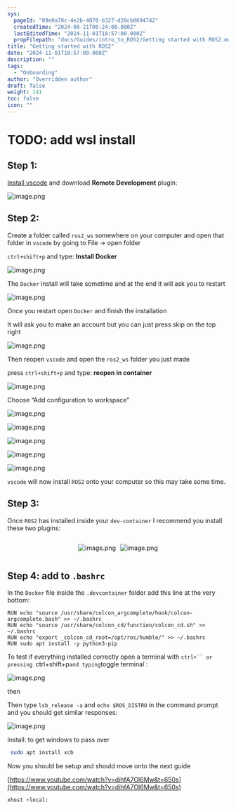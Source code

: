 ```yaml
---
sys:
  pageId: "89e0a78c-4e2b-4070-b327-d28cb0694742"
  createdTime: "2024-08-21T00:24:00.000Z"
  lastEditedTime: "2024-11-01T18:57:00.000Z"
  propFilepath: "docs/Guides/intro_to_ROS2/Getting started with ROS2.md"
title: "Getting started with ROS2"
date: "2024-11-01T18:57:00.000Z"
description: ""
tags:
  - "Onboarding"
author: "Overridden author"
draft: false
weight: 141
toc: false
icon: ""
---
```


# TODO: add wsl install

## Step 1:

[Install vscode](https://code.visualstudio.com/download) and download **Remote Development** plugin:

![image.png](https://prod-files-secure.s3.us-west-2.amazonaws.com/d518164a-d88e-44d1-a4ee-3adb3bd8bce0/efb52993-1881-4a40-b95e-6f020334f022/image.png?X-Amz-Algorithm=AWS4-HMAC-SHA256&X-Amz-Content-Sha256=UNSIGNED-PAYLOAD&X-Amz-Credential=ASIAZI2LB466XHECYBMG%2F20250423%2Fus-west-2%2Fs3%2Faws4_request&X-Amz-Date=20250423T121517Z&X-Amz-Expires=3600&X-Amz-Security-Token=IQoJb3JpZ2luX2VjEGQaCXVzLXdlc3QtMiJIMEYCIQC7Hy2Ku8Q8NTCNiLpcXsEyHF2GrZBQkslexYXb%2Fl3GUwIhANOQRWs7ZmA2zvvhG89byQu04OaZ23n4Q0ysPb7BHhJjKogECO3%2F%2F%2F%2F%2F%2F%2F%2F%2F%2FwEQABoMNjM3NDIzMTgzODA1Igxu4xFBv3uQP5%2FugVUq3APHMqO3N281O3dxwNwm51KQ0pWs9j5vzvApYSo3hDj5jGO125GmNaiefuCpCUBK3u79mbB7Kx2iUX04LwsBdmhxKAdK0z0h5BmWhOiyaFGEK8qlk9PyK0Dn7BezrQXQujiD5Iz9nKyixv42w9MC42NkeLg3SZUAxvAn%2F%2Fw%2BUcl5YxqG0FRHEuTuYnxYTYwRGQYaQ7ACyCgMPbLcN8UlxkS84VXFfO2beBFDT3OPMziuABGpf1Vlz5y31LZKfTOaBO7a3SoEJI%2F7yhTxnUA8ezD%2FTOYaohb95ABBL84PYrS8kCpjDSahAgDPFXEGEfa5FRDr%2BsuDE5p5JLPvS0%2BLC%2BNPNPYUluf%2F4dBDHMlbT%2Bkx5hx5LKnOFctOrYGPW4uAJhDzQfAa%2Bgpp8BjhzZvVi3CsM7sfZ6Ip7G3Qsms%2FNRYB%2BnAGw3ISw%2FOt1b3lccQvH7iDkQtC8zUuBVz5WNleNbp22nyNG9jv8ILBcYkgN4jKYA7wHyRd%2FkLn%2FOE7rm%2F6jp3rTyMkIPg7GbNsY68sRQ2PCYXQcXDXNpZjNv15qAQuMF3lpiO2TXswRT8VW2qo0kIBdS5s0cUczhkPgM4VthFYTFWCbTYG1ewYu6sRWIkDUrZ1BlJZcS0vF3ZrFjC2n6PABjqkAYUzlQoG8%2BGPeINlUHcYaG4q52Ku%2BCf0cxMlT2zJ7wKPifR06R2zUATtQbd8HKMNoqWl5sXox7Ita%2B42r6yRmPvYk6EbnxsRDQN2jd2Cq7Y1FZCEpNhuiKva3PhuBTsXOvncWfWWSB79pInswNPAmUPNugQCjLLs57URzltR5mwphuzskBrwqd8ktLjLej2MHw%2BmMSZ41tm5%2Fsp6UfE8DmuRfAvI&X-Amz-Signature=ac7db9a914b33011a728ce4cc83de5880527b26d540541e72e825b8a6c1d5a87&X-Amz-SignedHeaders=host&x-id=GetObject)

## Step 2:

Create a folder called `ros2_ws` somewhere on your computer and open that folder in `vscode` by going to File → open folder 

`ctrl+shift+p` and type: **Install Docker**

![image.png](https://prod-files-secure.s3.us-west-2.amazonaws.com/d518164a-d88e-44d1-a4ee-3adb3bd8bce0/2269dc0e-1cd5-47ff-bceb-c04ad9b2eab0/image.png?X-Amz-Algorithm=AWS4-HMAC-SHA256&X-Amz-Content-Sha256=UNSIGNED-PAYLOAD&X-Amz-Credential=ASIAZI2LB466XHECYBMG%2F20250423%2Fus-west-2%2Fs3%2Faws4_request&X-Amz-Date=20250423T121517Z&X-Amz-Expires=3600&X-Amz-Security-Token=IQoJb3JpZ2luX2VjEGQaCXVzLXdlc3QtMiJIMEYCIQC7Hy2Ku8Q8NTCNiLpcXsEyHF2GrZBQkslexYXb%2Fl3GUwIhANOQRWs7ZmA2zvvhG89byQu04OaZ23n4Q0ysPb7BHhJjKogECO3%2F%2F%2F%2F%2F%2F%2F%2F%2F%2FwEQABoMNjM3NDIzMTgzODA1Igxu4xFBv3uQP5%2FugVUq3APHMqO3N281O3dxwNwm51KQ0pWs9j5vzvApYSo3hDj5jGO125GmNaiefuCpCUBK3u79mbB7Kx2iUX04LwsBdmhxKAdK0z0h5BmWhOiyaFGEK8qlk9PyK0Dn7BezrQXQujiD5Iz9nKyixv42w9MC42NkeLg3SZUAxvAn%2F%2Fw%2BUcl5YxqG0FRHEuTuYnxYTYwRGQYaQ7ACyCgMPbLcN8UlxkS84VXFfO2beBFDT3OPMziuABGpf1Vlz5y31LZKfTOaBO7a3SoEJI%2F7yhTxnUA8ezD%2FTOYaohb95ABBL84PYrS8kCpjDSahAgDPFXEGEfa5FRDr%2BsuDE5p5JLPvS0%2BLC%2BNPNPYUluf%2F4dBDHMlbT%2Bkx5hx5LKnOFctOrYGPW4uAJhDzQfAa%2Bgpp8BjhzZvVi3CsM7sfZ6Ip7G3Qsms%2FNRYB%2BnAGw3ISw%2FOt1b3lccQvH7iDkQtC8zUuBVz5WNleNbp22nyNG9jv8ILBcYkgN4jKYA7wHyRd%2FkLn%2FOE7rm%2F6jp3rTyMkIPg7GbNsY68sRQ2PCYXQcXDXNpZjNv15qAQuMF3lpiO2TXswRT8VW2qo0kIBdS5s0cUczhkPgM4VthFYTFWCbTYG1ewYu6sRWIkDUrZ1BlJZcS0vF3ZrFjC2n6PABjqkAYUzlQoG8%2BGPeINlUHcYaG4q52Ku%2BCf0cxMlT2zJ7wKPifR06R2zUATtQbd8HKMNoqWl5sXox7Ita%2B42r6yRmPvYk6EbnxsRDQN2jd2Cq7Y1FZCEpNhuiKva3PhuBTsXOvncWfWWSB79pInswNPAmUPNugQCjLLs57URzltR5mwphuzskBrwqd8ktLjLej2MHw%2BmMSZ41tm5%2Fsp6UfE8DmuRfAvI&X-Amz-Signature=72a901202a795f6eeb16ad767b1c04ce5e6f587b81c1afe5f549ec3715c0bf8f&X-Amz-SignedHeaders=host&x-id=GetObject)

The `Docker` install will take sometime and at the end it will ask you to restart

![image.png](https://prod-files-secure.s3.us-west-2.amazonaws.com/d518164a-d88e-44d1-a4ee-3adb3bd8bce0/ed233f78-be33-4b1f-b89c-9c346c0e961e/image.png?X-Amz-Algorithm=AWS4-HMAC-SHA256&X-Amz-Content-Sha256=UNSIGNED-PAYLOAD&X-Amz-Credential=ASIAZI2LB466XHECYBMG%2F20250423%2Fus-west-2%2Fs3%2Faws4_request&X-Amz-Date=20250423T121517Z&X-Amz-Expires=3600&X-Amz-Security-Token=IQoJb3JpZ2luX2VjEGQaCXVzLXdlc3QtMiJIMEYCIQC7Hy2Ku8Q8NTCNiLpcXsEyHF2GrZBQkslexYXb%2Fl3GUwIhANOQRWs7ZmA2zvvhG89byQu04OaZ23n4Q0ysPb7BHhJjKogECO3%2F%2F%2F%2F%2F%2F%2F%2F%2F%2FwEQABoMNjM3NDIzMTgzODA1Igxu4xFBv3uQP5%2FugVUq3APHMqO3N281O3dxwNwm51KQ0pWs9j5vzvApYSo3hDj5jGO125GmNaiefuCpCUBK3u79mbB7Kx2iUX04LwsBdmhxKAdK0z0h5BmWhOiyaFGEK8qlk9PyK0Dn7BezrQXQujiD5Iz9nKyixv42w9MC42NkeLg3SZUAxvAn%2F%2Fw%2BUcl5YxqG0FRHEuTuYnxYTYwRGQYaQ7ACyCgMPbLcN8UlxkS84VXFfO2beBFDT3OPMziuABGpf1Vlz5y31LZKfTOaBO7a3SoEJI%2F7yhTxnUA8ezD%2FTOYaohb95ABBL84PYrS8kCpjDSahAgDPFXEGEfa5FRDr%2BsuDE5p5JLPvS0%2BLC%2BNPNPYUluf%2F4dBDHMlbT%2Bkx5hx5LKnOFctOrYGPW4uAJhDzQfAa%2Bgpp8BjhzZvVi3CsM7sfZ6Ip7G3Qsms%2FNRYB%2BnAGw3ISw%2FOt1b3lccQvH7iDkQtC8zUuBVz5WNleNbp22nyNG9jv8ILBcYkgN4jKYA7wHyRd%2FkLn%2FOE7rm%2F6jp3rTyMkIPg7GbNsY68sRQ2PCYXQcXDXNpZjNv15qAQuMF3lpiO2TXswRT8VW2qo0kIBdS5s0cUczhkPgM4VthFYTFWCbTYG1ewYu6sRWIkDUrZ1BlJZcS0vF3ZrFjC2n6PABjqkAYUzlQoG8%2BGPeINlUHcYaG4q52Ku%2BCf0cxMlT2zJ7wKPifR06R2zUATtQbd8HKMNoqWl5sXox7Ita%2B42r6yRmPvYk6EbnxsRDQN2jd2Cq7Y1FZCEpNhuiKva3PhuBTsXOvncWfWWSB79pInswNPAmUPNugQCjLLs57URzltR5mwphuzskBrwqd8ktLjLej2MHw%2BmMSZ41tm5%2Fsp6UfE8DmuRfAvI&X-Amz-Signature=57dc120bea4947947f05b618c91e8d4e02cc8f0a25726849954d71b46a69fb51&X-Amz-SignedHeaders=host&x-id=GetObject)

Once you restart open `Docker` and finish the installation

It will ask you to make an account but you can just press skip on the top right

![image.png](https://prod-files-secure.s3.us-west-2.amazonaws.com/d518164a-d88e-44d1-a4ee-3adb3bd8bce0/21010ad9-1659-4fd9-9f59-9932a09b2a3d/image.png?X-Amz-Algorithm=AWS4-HMAC-SHA256&X-Amz-Content-Sha256=UNSIGNED-PAYLOAD&X-Amz-Credential=ASIAZI2LB466XHECYBMG%2F20250423%2Fus-west-2%2Fs3%2Faws4_request&X-Amz-Date=20250423T121517Z&X-Amz-Expires=3600&X-Amz-Security-Token=IQoJb3JpZ2luX2VjEGQaCXVzLXdlc3QtMiJIMEYCIQC7Hy2Ku8Q8NTCNiLpcXsEyHF2GrZBQkslexYXb%2Fl3GUwIhANOQRWs7ZmA2zvvhG89byQu04OaZ23n4Q0ysPb7BHhJjKogECO3%2F%2F%2F%2F%2F%2F%2F%2F%2F%2FwEQABoMNjM3NDIzMTgzODA1Igxu4xFBv3uQP5%2FugVUq3APHMqO3N281O3dxwNwm51KQ0pWs9j5vzvApYSo3hDj5jGO125GmNaiefuCpCUBK3u79mbB7Kx2iUX04LwsBdmhxKAdK0z0h5BmWhOiyaFGEK8qlk9PyK0Dn7BezrQXQujiD5Iz9nKyixv42w9MC42NkeLg3SZUAxvAn%2F%2Fw%2BUcl5YxqG0FRHEuTuYnxYTYwRGQYaQ7ACyCgMPbLcN8UlxkS84VXFfO2beBFDT3OPMziuABGpf1Vlz5y31LZKfTOaBO7a3SoEJI%2F7yhTxnUA8ezD%2FTOYaohb95ABBL84PYrS8kCpjDSahAgDPFXEGEfa5FRDr%2BsuDE5p5JLPvS0%2BLC%2BNPNPYUluf%2F4dBDHMlbT%2Bkx5hx5LKnOFctOrYGPW4uAJhDzQfAa%2Bgpp8BjhzZvVi3CsM7sfZ6Ip7G3Qsms%2FNRYB%2BnAGw3ISw%2FOt1b3lccQvH7iDkQtC8zUuBVz5WNleNbp22nyNG9jv8ILBcYkgN4jKYA7wHyRd%2FkLn%2FOE7rm%2F6jp3rTyMkIPg7GbNsY68sRQ2PCYXQcXDXNpZjNv15qAQuMF3lpiO2TXswRT8VW2qo0kIBdS5s0cUczhkPgM4VthFYTFWCbTYG1ewYu6sRWIkDUrZ1BlJZcS0vF3ZrFjC2n6PABjqkAYUzlQoG8%2BGPeINlUHcYaG4q52Ku%2BCf0cxMlT2zJ7wKPifR06R2zUATtQbd8HKMNoqWl5sXox7Ita%2B42r6yRmPvYk6EbnxsRDQN2jd2Cq7Y1FZCEpNhuiKva3PhuBTsXOvncWfWWSB79pInswNPAmUPNugQCjLLs57URzltR5mwphuzskBrwqd8ktLjLej2MHw%2BmMSZ41tm5%2Fsp6UfE8DmuRfAvI&X-Amz-Signature=b908b759c4ff21cc306fbc53a999e3e2a56ffc1d9b0a9ca6413fe2ea5c14d71d&X-Amz-SignedHeaders=host&x-id=GetObject)

Then reopen `vscode` and open the `ros2_ws` folder you just made

press `ctrl+shift+p` and type: **reopen in container**

![image.png](https://prod-files-secure.s3.us-west-2.amazonaws.com/d518164a-d88e-44d1-a4ee-3adb3bd8bce0/4e93b8c2-41ad-488c-8095-c74205196118/image.png?X-Amz-Algorithm=AWS4-HMAC-SHA256&X-Amz-Content-Sha256=UNSIGNED-PAYLOAD&X-Amz-Credential=ASIAZI2LB466XHECYBMG%2F20250423%2Fus-west-2%2Fs3%2Faws4_request&X-Amz-Date=20250423T121517Z&X-Amz-Expires=3600&X-Amz-Security-Token=IQoJb3JpZ2luX2VjEGQaCXVzLXdlc3QtMiJIMEYCIQC7Hy2Ku8Q8NTCNiLpcXsEyHF2GrZBQkslexYXb%2Fl3GUwIhANOQRWs7ZmA2zvvhG89byQu04OaZ23n4Q0ysPb7BHhJjKogECO3%2F%2F%2F%2F%2F%2F%2F%2F%2F%2FwEQABoMNjM3NDIzMTgzODA1Igxu4xFBv3uQP5%2FugVUq3APHMqO3N281O3dxwNwm51KQ0pWs9j5vzvApYSo3hDj5jGO125GmNaiefuCpCUBK3u79mbB7Kx2iUX04LwsBdmhxKAdK0z0h5BmWhOiyaFGEK8qlk9PyK0Dn7BezrQXQujiD5Iz9nKyixv42w9MC42NkeLg3SZUAxvAn%2F%2Fw%2BUcl5YxqG0FRHEuTuYnxYTYwRGQYaQ7ACyCgMPbLcN8UlxkS84VXFfO2beBFDT3OPMziuABGpf1Vlz5y31LZKfTOaBO7a3SoEJI%2F7yhTxnUA8ezD%2FTOYaohb95ABBL84PYrS8kCpjDSahAgDPFXEGEfa5FRDr%2BsuDE5p5JLPvS0%2BLC%2BNPNPYUluf%2F4dBDHMlbT%2Bkx5hx5LKnOFctOrYGPW4uAJhDzQfAa%2Bgpp8BjhzZvVi3CsM7sfZ6Ip7G3Qsms%2FNRYB%2BnAGw3ISw%2FOt1b3lccQvH7iDkQtC8zUuBVz5WNleNbp22nyNG9jv8ILBcYkgN4jKYA7wHyRd%2FkLn%2FOE7rm%2F6jp3rTyMkIPg7GbNsY68sRQ2PCYXQcXDXNpZjNv15qAQuMF3lpiO2TXswRT8VW2qo0kIBdS5s0cUczhkPgM4VthFYTFWCbTYG1ewYu6sRWIkDUrZ1BlJZcS0vF3ZrFjC2n6PABjqkAYUzlQoG8%2BGPeINlUHcYaG4q52Ku%2BCf0cxMlT2zJ7wKPifR06R2zUATtQbd8HKMNoqWl5sXox7Ita%2B42r6yRmPvYk6EbnxsRDQN2jd2Cq7Y1FZCEpNhuiKva3PhuBTsXOvncWfWWSB79pInswNPAmUPNugQCjLLs57URzltR5mwphuzskBrwqd8ktLjLej2MHw%2BmMSZ41tm5%2Fsp6UfE8DmuRfAvI&X-Amz-Signature=e259f97ea5e9bc4997ca9201bd9f2b1764ca24da653aca9c5d37414bd2035c28&X-Amz-SignedHeaders=host&x-id=GetObject)

Choose “Add configuration to workspace”

![image.png](https://prod-files-secure.s3.us-west-2.amazonaws.com/d518164a-d88e-44d1-a4ee-3adb3bd8bce0/9560b282-5060-4989-ba37-97e7b2c22476/image.png?X-Amz-Algorithm=AWS4-HMAC-SHA256&X-Amz-Content-Sha256=UNSIGNED-PAYLOAD&X-Amz-Credential=ASIAZI2LB466XHECYBMG%2F20250423%2Fus-west-2%2Fs3%2Faws4_request&X-Amz-Date=20250423T121517Z&X-Amz-Expires=3600&X-Amz-Security-Token=IQoJb3JpZ2luX2VjEGQaCXVzLXdlc3QtMiJIMEYCIQC7Hy2Ku8Q8NTCNiLpcXsEyHF2GrZBQkslexYXb%2Fl3GUwIhANOQRWs7ZmA2zvvhG89byQu04OaZ23n4Q0ysPb7BHhJjKogECO3%2F%2F%2F%2F%2F%2F%2F%2F%2F%2FwEQABoMNjM3NDIzMTgzODA1Igxu4xFBv3uQP5%2FugVUq3APHMqO3N281O3dxwNwm51KQ0pWs9j5vzvApYSo3hDj5jGO125GmNaiefuCpCUBK3u79mbB7Kx2iUX04LwsBdmhxKAdK0z0h5BmWhOiyaFGEK8qlk9PyK0Dn7BezrQXQujiD5Iz9nKyixv42w9MC42NkeLg3SZUAxvAn%2F%2Fw%2BUcl5YxqG0FRHEuTuYnxYTYwRGQYaQ7ACyCgMPbLcN8UlxkS84VXFfO2beBFDT3OPMziuABGpf1Vlz5y31LZKfTOaBO7a3SoEJI%2F7yhTxnUA8ezD%2FTOYaohb95ABBL84PYrS8kCpjDSahAgDPFXEGEfa5FRDr%2BsuDE5p5JLPvS0%2BLC%2BNPNPYUluf%2F4dBDHMlbT%2Bkx5hx5LKnOFctOrYGPW4uAJhDzQfAa%2Bgpp8BjhzZvVi3CsM7sfZ6Ip7G3Qsms%2FNRYB%2BnAGw3ISw%2FOt1b3lccQvH7iDkQtC8zUuBVz5WNleNbp22nyNG9jv8ILBcYkgN4jKYA7wHyRd%2FkLn%2FOE7rm%2F6jp3rTyMkIPg7GbNsY68sRQ2PCYXQcXDXNpZjNv15qAQuMF3lpiO2TXswRT8VW2qo0kIBdS5s0cUczhkPgM4VthFYTFWCbTYG1ewYu6sRWIkDUrZ1BlJZcS0vF3ZrFjC2n6PABjqkAYUzlQoG8%2BGPeINlUHcYaG4q52Ku%2BCf0cxMlT2zJ7wKPifR06R2zUATtQbd8HKMNoqWl5sXox7Ita%2B42r6yRmPvYk6EbnxsRDQN2jd2Cq7Y1FZCEpNhuiKva3PhuBTsXOvncWfWWSB79pInswNPAmUPNugQCjLLs57URzltR5mwphuzskBrwqd8ktLjLej2MHw%2BmMSZ41tm5%2Fsp6UfE8DmuRfAvI&X-Amz-Signature=379d1b27000f971e254599ece883705398e1223b9058dcfcb78ecb89e1ca2808&X-Amz-SignedHeaders=host&x-id=GetObject)

![image.png](https://prod-files-secure.s3.us-west-2.amazonaws.com/d518164a-d88e-44d1-a4ee-3adb3bd8bce0/2ee63f81-886b-48e8-a553-dc6e5eac99e4/image.png?X-Amz-Algorithm=AWS4-HMAC-SHA256&X-Amz-Content-Sha256=UNSIGNED-PAYLOAD&X-Amz-Credential=ASIAZI2LB466XHECYBMG%2F20250423%2Fus-west-2%2Fs3%2Faws4_request&X-Amz-Date=20250423T121517Z&X-Amz-Expires=3600&X-Amz-Security-Token=IQoJb3JpZ2luX2VjEGQaCXVzLXdlc3QtMiJIMEYCIQC7Hy2Ku8Q8NTCNiLpcXsEyHF2GrZBQkslexYXb%2Fl3GUwIhANOQRWs7ZmA2zvvhG89byQu04OaZ23n4Q0ysPb7BHhJjKogECO3%2F%2F%2F%2F%2F%2F%2F%2F%2F%2FwEQABoMNjM3NDIzMTgzODA1Igxu4xFBv3uQP5%2FugVUq3APHMqO3N281O3dxwNwm51KQ0pWs9j5vzvApYSo3hDj5jGO125GmNaiefuCpCUBK3u79mbB7Kx2iUX04LwsBdmhxKAdK0z0h5BmWhOiyaFGEK8qlk9PyK0Dn7BezrQXQujiD5Iz9nKyixv42w9MC42NkeLg3SZUAxvAn%2F%2Fw%2BUcl5YxqG0FRHEuTuYnxYTYwRGQYaQ7ACyCgMPbLcN8UlxkS84VXFfO2beBFDT3OPMziuABGpf1Vlz5y31LZKfTOaBO7a3SoEJI%2F7yhTxnUA8ezD%2FTOYaohb95ABBL84PYrS8kCpjDSahAgDPFXEGEfa5FRDr%2BsuDE5p5JLPvS0%2BLC%2BNPNPYUluf%2F4dBDHMlbT%2Bkx5hx5LKnOFctOrYGPW4uAJhDzQfAa%2Bgpp8BjhzZvVi3CsM7sfZ6Ip7G3Qsms%2FNRYB%2BnAGw3ISw%2FOt1b3lccQvH7iDkQtC8zUuBVz5WNleNbp22nyNG9jv8ILBcYkgN4jKYA7wHyRd%2FkLn%2FOE7rm%2F6jp3rTyMkIPg7GbNsY68sRQ2PCYXQcXDXNpZjNv15qAQuMF3lpiO2TXswRT8VW2qo0kIBdS5s0cUczhkPgM4VthFYTFWCbTYG1ewYu6sRWIkDUrZ1BlJZcS0vF3ZrFjC2n6PABjqkAYUzlQoG8%2BGPeINlUHcYaG4q52Ku%2BCf0cxMlT2zJ7wKPifR06R2zUATtQbd8HKMNoqWl5sXox7Ita%2B42r6yRmPvYk6EbnxsRDQN2jd2Cq7Y1FZCEpNhuiKva3PhuBTsXOvncWfWWSB79pInswNPAmUPNugQCjLLs57URzltR5mwphuzskBrwqd8ktLjLej2MHw%2BmMSZ41tm5%2Fsp6UfE8DmuRfAvI&X-Amz-Signature=1377f6034252b93de4442019dd60783eab70a3e898fb98e860825e8131f58048&X-Amz-SignedHeaders=host&x-id=GetObject)

![image.png](https://prod-files-secure.s3.us-west-2.amazonaws.com/d518164a-d88e-44d1-a4ee-3adb3bd8bce0/ae1580b2-b048-407e-aed9-b584224a7a04/image.png?X-Amz-Algorithm=AWS4-HMAC-SHA256&X-Amz-Content-Sha256=UNSIGNED-PAYLOAD&X-Amz-Credential=ASIAZI2LB466XHECYBMG%2F20250423%2Fus-west-2%2Fs3%2Faws4_request&X-Amz-Date=20250423T121517Z&X-Amz-Expires=3600&X-Amz-Security-Token=IQoJb3JpZ2luX2VjEGQaCXVzLXdlc3QtMiJIMEYCIQC7Hy2Ku8Q8NTCNiLpcXsEyHF2GrZBQkslexYXb%2Fl3GUwIhANOQRWs7ZmA2zvvhG89byQu04OaZ23n4Q0ysPb7BHhJjKogECO3%2F%2F%2F%2F%2F%2F%2F%2F%2F%2FwEQABoMNjM3NDIzMTgzODA1Igxu4xFBv3uQP5%2FugVUq3APHMqO3N281O3dxwNwm51KQ0pWs9j5vzvApYSo3hDj5jGO125GmNaiefuCpCUBK3u79mbB7Kx2iUX04LwsBdmhxKAdK0z0h5BmWhOiyaFGEK8qlk9PyK0Dn7BezrQXQujiD5Iz9nKyixv42w9MC42NkeLg3SZUAxvAn%2F%2Fw%2BUcl5YxqG0FRHEuTuYnxYTYwRGQYaQ7ACyCgMPbLcN8UlxkS84VXFfO2beBFDT3OPMziuABGpf1Vlz5y31LZKfTOaBO7a3SoEJI%2F7yhTxnUA8ezD%2FTOYaohb95ABBL84PYrS8kCpjDSahAgDPFXEGEfa5FRDr%2BsuDE5p5JLPvS0%2BLC%2BNPNPYUluf%2F4dBDHMlbT%2Bkx5hx5LKnOFctOrYGPW4uAJhDzQfAa%2Bgpp8BjhzZvVi3CsM7sfZ6Ip7G3Qsms%2FNRYB%2BnAGw3ISw%2FOt1b3lccQvH7iDkQtC8zUuBVz5WNleNbp22nyNG9jv8ILBcYkgN4jKYA7wHyRd%2FkLn%2FOE7rm%2F6jp3rTyMkIPg7GbNsY68sRQ2PCYXQcXDXNpZjNv15qAQuMF3lpiO2TXswRT8VW2qo0kIBdS5s0cUczhkPgM4VthFYTFWCbTYG1ewYu6sRWIkDUrZ1BlJZcS0vF3ZrFjC2n6PABjqkAYUzlQoG8%2BGPeINlUHcYaG4q52Ku%2BCf0cxMlT2zJ7wKPifR06R2zUATtQbd8HKMNoqWl5sXox7Ita%2B42r6yRmPvYk6EbnxsRDQN2jd2Cq7Y1FZCEpNhuiKva3PhuBTsXOvncWfWWSB79pInswNPAmUPNugQCjLLs57URzltR5mwphuzskBrwqd8ktLjLej2MHw%2BmMSZ41tm5%2Fsp6UfE8DmuRfAvI&X-Amz-Signature=a413e7bc44c85296c482bdca75351b56d9f11f1e4fad8df7889c5fe7533959c9&X-Amz-SignedHeaders=host&x-id=GetObject)

![image.png](https://prod-files-secure.s3.us-west-2.amazonaws.com/d518164a-d88e-44d1-a4ee-3adb3bd8bce0/53255b28-f75e-430f-b9e3-c0ac8577e42b/image.png?X-Amz-Algorithm=AWS4-HMAC-SHA256&X-Amz-Content-Sha256=UNSIGNED-PAYLOAD&X-Amz-Credential=ASIAZI2LB466XHECYBMG%2F20250423%2Fus-west-2%2Fs3%2Faws4_request&X-Amz-Date=20250423T121517Z&X-Amz-Expires=3600&X-Amz-Security-Token=IQoJb3JpZ2luX2VjEGQaCXVzLXdlc3QtMiJIMEYCIQC7Hy2Ku8Q8NTCNiLpcXsEyHF2GrZBQkslexYXb%2Fl3GUwIhANOQRWs7ZmA2zvvhG89byQu04OaZ23n4Q0ysPb7BHhJjKogECO3%2F%2F%2F%2F%2F%2F%2F%2F%2F%2FwEQABoMNjM3NDIzMTgzODA1Igxu4xFBv3uQP5%2FugVUq3APHMqO3N281O3dxwNwm51KQ0pWs9j5vzvApYSo3hDj5jGO125GmNaiefuCpCUBK3u79mbB7Kx2iUX04LwsBdmhxKAdK0z0h5BmWhOiyaFGEK8qlk9PyK0Dn7BezrQXQujiD5Iz9nKyixv42w9MC42NkeLg3SZUAxvAn%2F%2Fw%2BUcl5YxqG0FRHEuTuYnxYTYwRGQYaQ7ACyCgMPbLcN8UlxkS84VXFfO2beBFDT3OPMziuABGpf1Vlz5y31LZKfTOaBO7a3SoEJI%2F7yhTxnUA8ezD%2FTOYaohb95ABBL84PYrS8kCpjDSahAgDPFXEGEfa5FRDr%2BsuDE5p5JLPvS0%2BLC%2BNPNPYUluf%2F4dBDHMlbT%2Bkx5hx5LKnOFctOrYGPW4uAJhDzQfAa%2Bgpp8BjhzZvVi3CsM7sfZ6Ip7G3Qsms%2FNRYB%2BnAGw3ISw%2FOt1b3lccQvH7iDkQtC8zUuBVz5WNleNbp22nyNG9jv8ILBcYkgN4jKYA7wHyRd%2FkLn%2FOE7rm%2F6jp3rTyMkIPg7GbNsY68sRQ2PCYXQcXDXNpZjNv15qAQuMF3lpiO2TXswRT8VW2qo0kIBdS5s0cUczhkPgM4VthFYTFWCbTYG1ewYu6sRWIkDUrZ1BlJZcS0vF3ZrFjC2n6PABjqkAYUzlQoG8%2BGPeINlUHcYaG4q52Ku%2BCf0cxMlT2zJ7wKPifR06R2zUATtQbd8HKMNoqWl5sXox7Ita%2B42r6yRmPvYk6EbnxsRDQN2jd2Cq7Y1FZCEpNhuiKva3PhuBTsXOvncWfWWSB79pInswNPAmUPNugQCjLLs57URzltR5mwphuzskBrwqd8ktLjLej2MHw%2BmMSZ41tm5%2Fsp6UfE8DmuRfAvI&X-Amz-Signature=272075f2ae565c0236de989f668307a152d5d031736d8d51b541a452dcf7e9ce&X-Amz-SignedHeaders=host&x-id=GetObject)

![image.png](https://prod-files-secure.s3.us-west-2.amazonaws.com/d518164a-d88e-44d1-a4ee-3adb3bd8bce0/7c562767-5af9-4ffb-97d1-327bcdf4ee00/image.png?X-Amz-Algorithm=AWS4-HMAC-SHA256&X-Amz-Content-Sha256=UNSIGNED-PAYLOAD&X-Amz-Credential=ASIAZI2LB466XHECYBMG%2F20250423%2Fus-west-2%2Fs3%2Faws4_request&X-Amz-Date=20250423T121517Z&X-Amz-Expires=3600&X-Amz-Security-Token=IQoJb3JpZ2luX2VjEGQaCXVzLXdlc3QtMiJIMEYCIQC7Hy2Ku8Q8NTCNiLpcXsEyHF2GrZBQkslexYXb%2Fl3GUwIhANOQRWs7ZmA2zvvhG89byQu04OaZ23n4Q0ysPb7BHhJjKogECO3%2F%2F%2F%2F%2F%2F%2F%2F%2F%2FwEQABoMNjM3NDIzMTgzODA1Igxu4xFBv3uQP5%2FugVUq3APHMqO3N281O3dxwNwm51KQ0pWs9j5vzvApYSo3hDj5jGO125GmNaiefuCpCUBK3u79mbB7Kx2iUX04LwsBdmhxKAdK0z0h5BmWhOiyaFGEK8qlk9PyK0Dn7BezrQXQujiD5Iz9nKyixv42w9MC42NkeLg3SZUAxvAn%2F%2Fw%2BUcl5YxqG0FRHEuTuYnxYTYwRGQYaQ7ACyCgMPbLcN8UlxkS84VXFfO2beBFDT3OPMziuABGpf1Vlz5y31LZKfTOaBO7a3SoEJI%2F7yhTxnUA8ezD%2FTOYaohb95ABBL84PYrS8kCpjDSahAgDPFXEGEfa5FRDr%2BsuDE5p5JLPvS0%2BLC%2BNPNPYUluf%2F4dBDHMlbT%2Bkx5hx5LKnOFctOrYGPW4uAJhDzQfAa%2Bgpp8BjhzZvVi3CsM7sfZ6Ip7G3Qsms%2FNRYB%2BnAGw3ISw%2FOt1b3lccQvH7iDkQtC8zUuBVz5WNleNbp22nyNG9jv8ILBcYkgN4jKYA7wHyRd%2FkLn%2FOE7rm%2F6jp3rTyMkIPg7GbNsY68sRQ2PCYXQcXDXNpZjNv15qAQuMF3lpiO2TXswRT8VW2qo0kIBdS5s0cUczhkPgM4VthFYTFWCbTYG1ewYu6sRWIkDUrZ1BlJZcS0vF3ZrFjC2n6PABjqkAYUzlQoG8%2BGPeINlUHcYaG4q52Ku%2BCf0cxMlT2zJ7wKPifR06R2zUATtQbd8HKMNoqWl5sXox7Ita%2B42r6yRmPvYk6EbnxsRDQN2jd2Cq7Y1FZCEpNhuiKva3PhuBTsXOvncWfWWSB79pInswNPAmUPNugQCjLLs57URzltR5mwphuzskBrwqd8ktLjLej2MHw%2BmMSZ41tm5%2Fsp6UfE8DmuRfAvI&X-Amz-Signature=a00bdced972d30bbb5831303ae637bcd9aeaed35c6d618438a59e78d87bb4db2&X-Amz-SignedHeaders=host&x-id=GetObject)

`vscode` will now install `ROS2` onto your computer so this may take some time.

## Step 3:

Once `ROS2` has installed inside your `dev-container` I recommend you install these two plugins:

<div style="display: flex;flex-direction: row; column-gap:10px; max-width: 630px;justify-content: center;">
<div>

![image.png](https://prod-files-secure.s3.us-west-2.amazonaws.com/d518164a-d88e-44d1-a4ee-3adb3bd8bce0/3fc3d550-5a54-4ba1-ba6b-faa01cdb7369/image.png?X-Amz-Algorithm=AWS4-HMAC-SHA256&X-Amz-Content-Sha256=UNSIGNED-PAYLOAD&X-Amz-Credential=ASIAZI2LB466UHZIJD64%2F20250423%2Fus-west-2%2Fs3%2Faws4_request&X-Amz-Date=20250423T121521Z&X-Amz-Expires=3600&X-Amz-Security-Token=IQoJb3JpZ2luX2VjEGQaCXVzLXdlc3QtMiJGMEQCIEAsdA2mrCFoXh3jVECs%2B%2FBREsmwjpX5Ens2S%2F5hQ%2BDPAiBT4dagjSjlsIS1wEMjIIgNgGwarq27BWodyXq%2BPG5daCqIBAjt%2F%2F%2F%2F%2F%2F%2F%2F%2F%2F8BEAAaDDYzNzQyMzE4MzgwNSIM0qq6Vfn50qsn%2F92DKtwDiUbhEdPzhSb8L%2FqRZtU0ytD%2FvP8G8j3ijuHk%2Bq6iFwZxkmCPHXJtdYoHmmNhp0WpgyUg2CNY5X9FWRd88BKVtmr5TP8zHhFPDbbZwmzc3Hg2epDZFBJhiH09hr0UrYpgl8OMHy4xa3sF6TGwGCk0tu0dp%2Fp8VJRHeeW9FJ2SomSh9BBhgZ6jkt3pXWlq8m73YAW8dBbxzXhxOn0RwR%2F5V%2Biyocc6m%2BaNYl0LqUm%2FdWhiXYJoXYB5NwIep%2FT3PnsKMSSENJcp1USz3stTt1qyl4jJlPpcibg24WHfxEEy2dEQNBv6eyz4eBl9FdEQKcKG9WSDOHwX5slBKJIiE5ZR6Bu4SeUpmgPZe38dq6lRRXma3Ar%2BD2CmsIy%2FtgK4n1Ypo1Wc1viqMZTYkkatsyw4RPGgTF3criDdVBhJjSsAWgCFi2clyVC8YkkiH78D%2FF0GICMtn%2BeGo7Ot5Ml0dAiaDBwDwndgPuDD1YtHVKu5ARS9g3PixcqgioramE7SWsjRylkUNGDfiiJC42aW2lgMfv4z%2FCQMHCl20YjtfpnYm%2F2JobW%2BraxV1PWUngRvkNeoAT8kfXhnowONuVYgTCJZP%2FyzkHdY6BBxEJnCQmc%2FzK2czKd1%2FlbvYOdKLbUww5%2BjwAY6pgFboWOpkgEPdeU52VlvZ%2FkdK4pt0MEeBIBjm0nWOayKt5UD%2F4FaEuIgfzWo8ZemJJ4y5e%2FT51x5lqgCx2d5BcbjbfTJj7eHBxgny1KwWrdIbKFfVvCH6GsqP8R%2BDSC3sUAjIHDowgpDIRvElVf3ydQNe1pZBvF7XjM1tm2qScoiGXzPNHE2%2Fhf6xo7Nl%2Bc6lMRJqn5HlUdcyzviUQhznR17K8wBZcoF&X-Amz-Signature=f1e13155391493bc80b6c4b48fee7283a7d418a49899f11997b3b81a15a03fee&X-Amz-SignedHeaders=host&x-id=GetObject)

</div>
<div>

![image.png](https://prod-files-secure.s3.us-west-2.amazonaws.com/d518164a-d88e-44d1-a4ee-3adb3bd8bce0/d994cc66-13c2-4093-a5a3-f84cf4601a82/image.png?X-Amz-Algorithm=AWS4-HMAC-SHA256&X-Amz-Content-Sha256=UNSIGNED-PAYLOAD&X-Amz-Credential=ASIAZI2LB466SFZ7WVVI%2F20250423%2Fus-west-2%2Fs3%2Faws4_request&X-Amz-Date=20250423T121521Z&X-Amz-Expires=3600&X-Amz-Security-Token=IQoJb3JpZ2luX2VjEGQaCXVzLXdlc3QtMiJGMEQCIAVxY9Fp4QAZFcCajt1gDVZN0JTGd3IN8yszESbkkwlrAiBT5L3erieNvFRJpJ8veoAsW0PkP%2Fat9UjJPEvcZcrEPiqIBAjt%2F%2F%2F%2F%2F%2F%2F%2F%2F%2F8BEAAaDDYzNzQyMzE4MzgwNSIMEJq1DBHIGr91AbocKtwD3l3yGb%2Bw%2F16Ng31jvAKcHRlUDbQ0RaaKktC%2FDLD5sZ81aqmzlTjohBC6xMpsRFmVd5VG%2BaWWa6Ibztr2oEhNo9LBrl8%2BeUZuODykzcoF1piz6I2PyLZ3kadhHneyIOcieWbm1RY%2Fom%2BDPAtnalTqvHDXhFttnDNUWQPPZEK0LLEyW3S106vkPM629gqAnoyFFwzgPZTLM1fWmDDl3zwT5za8P5mETwoDvQvyOaQsw3XNuIdI4HiqQKBZa3hPp219zpLdqk4VLJiPw5SRcdoI8aawNFQkmjFy3TnTUfz2bFjbGM2YN69FG9%2FHa5vUYQqK%2FfUXSWiNoyFep2vzCrFiMaMtoqSP3AlzS8ra0zF7OYYJyMo2TlHiTFjhpBGhvd2Uep4ou2B1MkfVg6Jw6ZBeKMZgbMz1eJ4ym86nBrDx31pswphRlTc3LOKuE3VTIW%2FcMsH9a7mHvGbQMwWMpIx3e%2BazcK4PTfAq8VVyqp1PRYkB6SsMD75rskCM8rSQQj3qxlgUrV62LVbOFzzeBLddvJzCby%2BbDwwVtaOu4Dal8QpSNhGAwGZ1DjbQ7yNxFUK%2FPWER2yDHOLQJp%2BnP27SE%2BcdLqayD6CN0%2FrPcPYjJJ%2FETCK%2F%2FrU5%2Fr1h6F94w%2BJ%2BjwAY6pgHQpoCCPzk3C3rMHOf5Z6x3aCS1wv50i5mKfGSImtlvV9VlcofiJyD0%2FoyMFfSDlEs4XKZSBBH4Q2Fr6IX09bvI9rzzk7sE5KCGd0DlwT59iufB8o83mfh5yknAps1zUslj9PkSoudJcBk4Ge6%2FQeLeKpFImTOTRA3qF3GYQy9G%2BtkiL0KGUDTUFoxn6pRtXOS7cyEfX6BxTu%2FnqplESCk0EHkPwPfa&X-Amz-Signature=0d29ec34e19351c9168a28dcaeb6eb17008d35f1cce1aabf4fc8bf6749095ee2&X-Amz-SignedHeaders=host&x-id=GetObject)

</div>
</div>

## Step 4: add to `.bashrc`

In the `Docker` file inside the `.devcontainer` folder add this line at the very bottom: 

```docker
RUN echo "source /usr/share/colcon_argcomplete/hook/colcon-argcomplete.bash" >> ~/.bashrc
RUN echo "source /usr/share/colcon_cd/function/colcon_cd.sh" >> ~/.bashrc
RUN echo "export _colcon_cd_root=/opt/ros/humble/" >> ~/.bashrc
RUN sudo apt install -y python3-pip 
```

To test if everything installed correctly open a terminal with `ctrl+`` or pressing `ctrl+shift+p` and typing `toggle terminal`:

![image.png](https://prod-files-secure.s3.us-west-2.amazonaws.com/d518164a-d88e-44d1-a4ee-3adb3bd8bce0/6a4943d8-b04e-4c02-9a58-775f3384d1a5/image.png?X-Amz-Algorithm=AWS4-HMAC-SHA256&X-Amz-Content-Sha256=UNSIGNED-PAYLOAD&X-Amz-Credential=ASIAZI2LB466XHECYBMG%2F20250423%2Fus-west-2%2Fs3%2Faws4_request&X-Amz-Date=20250423T121517Z&X-Amz-Expires=3600&X-Amz-Security-Token=IQoJb3JpZ2luX2VjEGQaCXVzLXdlc3QtMiJIMEYCIQC7Hy2Ku8Q8NTCNiLpcXsEyHF2GrZBQkslexYXb%2Fl3GUwIhANOQRWs7ZmA2zvvhG89byQu04OaZ23n4Q0ysPb7BHhJjKogECO3%2F%2F%2F%2F%2F%2F%2F%2F%2F%2FwEQABoMNjM3NDIzMTgzODA1Igxu4xFBv3uQP5%2FugVUq3APHMqO3N281O3dxwNwm51KQ0pWs9j5vzvApYSo3hDj5jGO125GmNaiefuCpCUBK3u79mbB7Kx2iUX04LwsBdmhxKAdK0z0h5BmWhOiyaFGEK8qlk9PyK0Dn7BezrQXQujiD5Iz9nKyixv42w9MC42NkeLg3SZUAxvAn%2F%2Fw%2BUcl5YxqG0FRHEuTuYnxYTYwRGQYaQ7ACyCgMPbLcN8UlxkS84VXFfO2beBFDT3OPMziuABGpf1Vlz5y31LZKfTOaBO7a3SoEJI%2F7yhTxnUA8ezD%2FTOYaohb95ABBL84PYrS8kCpjDSahAgDPFXEGEfa5FRDr%2BsuDE5p5JLPvS0%2BLC%2BNPNPYUluf%2F4dBDHMlbT%2Bkx5hx5LKnOFctOrYGPW4uAJhDzQfAa%2Bgpp8BjhzZvVi3CsM7sfZ6Ip7G3Qsms%2FNRYB%2BnAGw3ISw%2FOt1b3lccQvH7iDkQtC8zUuBVz5WNleNbp22nyNG9jv8ILBcYkgN4jKYA7wHyRd%2FkLn%2FOE7rm%2F6jp3rTyMkIPg7GbNsY68sRQ2PCYXQcXDXNpZjNv15qAQuMF3lpiO2TXswRT8VW2qo0kIBdS5s0cUczhkPgM4VthFYTFWCbTYG1ewYu6sRWIkDUrZ1BlJZcS0vF3ZrFjC2n6PABjqkAYUzlQoG8%2BGPeINlUHcYaG4q52Ku%2BCf0cxMlT2zJ7wKPifR06R2zUATtQbd8HKMNoqWl5sXox7Ita%2B42r6yRmPvYk6EbnxsRDQN2jd2Cq7Y1FZCEpNhuiKva3PhuBTsXOvncWfWWSB79pInswNPAmUPNugQCjLLs57URzltR5mwphuzskBrwqd8ktLjLej2MHw%2BmMSZ41tm5%2Fsp6UfE8DmuRfAvI&X-Amz-Signature=56747841bfc218cc3289854559fd5ee41cbc62e3c57d866f0dfe65fee12eba33&X-Amz-SignedHeaders=host&x-id=GetObject)

then 

Then type `lsb_release -a` and `echo $ROS_DISTRO` in the command prompt and you should get similar responses:

![image.png](https://prod-files-secure.s3.us-west-2.amazonaws.com/d518164a-d88e-44d1-a4ee-3adb3bd8bce0/3e635dec-a805-4e85-8b9e-d000e5b71a4e/image.png?X-Amz-Algorithm=AWS4-HMAC-SHA256&X-Amz-Content-Sha256=UNSIGNED-PAYLOAD&X-Amz-Credential=ASIAZI2LB466XHECYBMG%2F20250423%2Fus-west-2%2Fs3%2Faws4_request&X-Amz-Date=20250423T121517Z&X-Amz-Expires=3600&X-Amz-Security-Token=IQoJb3JpZ2luX2VjEGQaCXVzLXdlc3QtMiJIMEYCIQC7Hy2Ku8Q8NTCNiLpcXsEyHF2GrZBQkslexYXb%2Fl3GUwIhANOQRWs7ZmA2zvvhG89byQu04OaZ23n4Q0ysPb7BHhJjKogECO3%2F%2F%2F%2F%2F%2F%2F%2F%2F%2FwEQABoMNjM3NDIzMTgzODA1Igxu4xFBv3uQP5%2FugVUq3APHMqO3N281O3dxwNwm51KQ0pWs9j5vzvApYSo3hDj5jGO125GmNaiefuCpCUBK3u79mbB7Kx2iUX04LwsBdmhxKAdK0z0h5BmWhOiyaFGEK8qlk9PyK0Dn7BezrQXQujiD5Iz9nKyixv42w9MC42NkeLg3SZUAxvAn%2F%2Fw%2BUcl5YxqG0FRHEuTuYnxYTYwRGQYaQ7ACyCgMPbLcN8UlxkS84VXFfO2beBFDT3OPMziuABGpf1Vlz5y31LZKfTOaBO7a3SoEJI%2F7yhTxnUA8ezD%2FTOYaohb95ABBL84PYrS8kCpjDSahAgDPFXEGEfa5FRDr%2BsuDE5p5JLPvS0%2BLC%2BNPNPYUluf%2F4dBDHMlbT%2Bkx5hx5LKnOFctOrYGPW4uAJhDzQfAa%2Bgpp8BjhzZvVi3CsM7sfZ6Ip7G3Qsms%2FNRYB%2BnAGw3ISw%2FOt1b3lccQvH7iDkQtC8zUuBVz5WNleNbp22nyNG9jv8ILBcYkgN4jKYA7wHyRd%2FkLn%2FOE7rm%2F6jp3rTyMkIPg7GbNsY68sRQ2PCYXQcXDXNpZjNv15qAQuMF3lpiO2TXswRT8VW2qo0kIBdS5s0cUczhkPgM4VthFYTFWCbTYG1ewYu6sRWIkDUrZ1BlJZcS0vF3ZrFjC2n6PABjqkAYUzlQoG8%2BGPeINlUHcYaG4q52Ku%2BCf0cxMlT2zJ7wKPifR06R2zUATtQbd8HKMNoqWl5sXox7Ita%2B42r6yRmPvYk6EbnxsRDQN2jd2Cq7Y1FZCEpNhuiKva3PhuBTsXOvncWfWWSB79pInswNPAmUPNugQCjLLs57URzltR5mwphuzskBrwqd8ktLjLej2MHw%2BmMSZ41tm5%2Fsp6UfE8DmuRfAvI&X-Amz-Signature=7912af60b6aa85751d57ef9f8ed8fec51209eb06e5395e0d4a4014ebfc04bbbc&X-Amz-SignedHeaders=host&x-id=GetObject)

Install:  to get windows to pass over

```bash
 sudo apt install xcb
```

Now you should be setup and should move onto the next guide 

[https://www.youtube.com/watch?v=dihfA7Ol6Mw&t=650s](https://www.youtube.com/watch?v=dihfA7Ol6Mw&t=650s)

```python
xhost +local:
```

